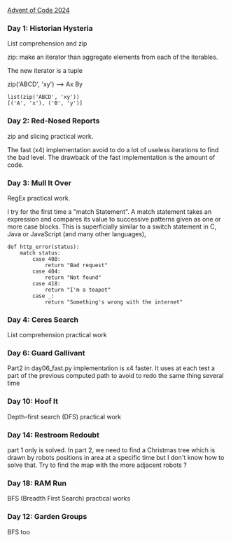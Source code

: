 [Advent of Code 2024][aoc-about]

### Day 1: Historian Hysteria
List comprehension and zip

zip: make an iterator than aggregate elements from each of the iterables.

The new iterator is a tuple

zip('ABCD', 'xy') --> Ax By
```  
list(zip('ABCD', 'xy'))
[('A', 'x'), ('B', 'y')]
```  

### Day 2: Red-Nosed Reports

zip and slicing practical work.

The fast (x4) implementation avoid to do a lot of useless iterations to find the bad level.
The drawback of the fast implementation is the amount of code.

### Day 3: Mull It Over

RegEx practical work. 

I try for the first time a "match Statement".
A match statement takes an expression and compares its value to successive patterns given as one or more case blocks. This is superficially similar to a switch statement in C, Java or JavaScript (and many other languages),

```
def http_error(status):
    match status:
        case 400:
            return "Bad request"
        case 404:
            return "Not found"
        case 418:
            return "I'm a teapot"
        case _:
            return "Something's wrong with the internet"
```

### Day 4: Ceres Search 

List comprehension practical work

### Day 6: Guard Gallivant 

Part2 in day06_fast.py implementation is x4 faster. 
It uses at each test a part of the previous computed path to avoid to redo the same thing several time 

### Day 10: Hoof It

Depth-first search (DFS) practical work

### Day 14: Restroom Redoubt

part 1 only is solved.
In part 2, we need to find a Christmas tree which is drawn by robots positions in area at a specific time
but I don't know how to solve that. Try to find the map with the more adjacent robots  ?  


### Day 18: RAM Run

BFS (Breadth First Search) practical works

### Day 12: Garden Groups

BFS too



[aoc-about]:   https://adventofcode.com/2024/about

